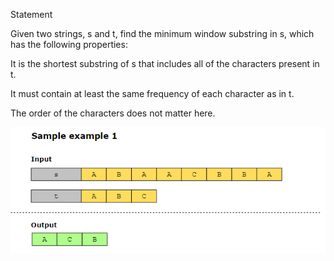 Statement

Given two strings, s and t, find the minimum window substring in s, which has the following properties:


It is the shortest substring of s that includes all of the characters present in t.

It must contain at least the same frequency of each character as in t.

The order of the characters does not matter here.

![alt text](image.png)

